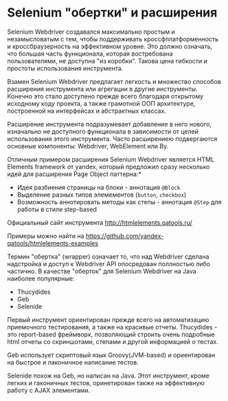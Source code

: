 # Selenium "обертки" и расширения
Selenium Webdriver создавался максимально простым и незамысловатым с тем, чтобы поддерживать кроссфплатформенность и кроссбраузерность на эффективном уровне. Это должно означать, что большая часть функционала, которая востребована пользователями, не доступна "из коробки". Такова цена гибкости и простоты использования инструмента.

Взамен Selenium Webdriver предлагает легкость и множество способов расширения инструмента или агрегации в другие инструменты. Конечно это стало доступено прежде всего благодаря открытому исходному коду проекта, а также грамотной ООП архитектуре, построенной на интерфейсах и абстрактных классах.

Расширение инструмента подразумевает добавление в него нового, изначально не доступного функционала в зависимости от целей использования этого инструмента. Часто расширениею подвергаются основные компоненты: Webdriver, WebElement или By.

Отличным примером расширения Selenium Webdriver является HTML Elements framework от yandex, который предложил сразу несколько идей для расширения Page Object паттерна:* 
* Идея разбиения страницы на блоки - аннотация <code>@Block</code>
* Выделение разных типов элемементов (<code>button</code>, <code>checkbox</code>)
* Возможность аннотировать методы как степы - аннотация <code>@Step</code> для работы в стиле step-based

Официальный сайт инструмента http://htmlelements.qatools.ru/

Примеры можно найти на https://github.com/yandex-qatools/htmlelements-examples

Термин "обертка" (wrapper) означает то, что над Webdriver сделана надстройка и доступ к Webdriver API опосредован поллностью либо частично. В качестве "оберток" для Selenium Webdriver на Java наиболее популярные:
* Thucydides
* Geb
* Selenide

Первый инструмент ориентирован прежде всего на автоматизацию приемочного тестирования, а также на красивые отчеты. Thucydides - это report-based фреймворк, позволяющий строить очень подробные html отчеты со скриншотами, степами и другой информацией о тестах.

Geb использует скриптовый язык Groovy(JVM-based) и ориентирован на быстрое и лаконичное написание тестов.

Selenide похож на Geb, но написан на Java. Этот инструмент, кроме легких и гаконичных тестов, оринетирован также на эффективную работу с AJAX элементами.